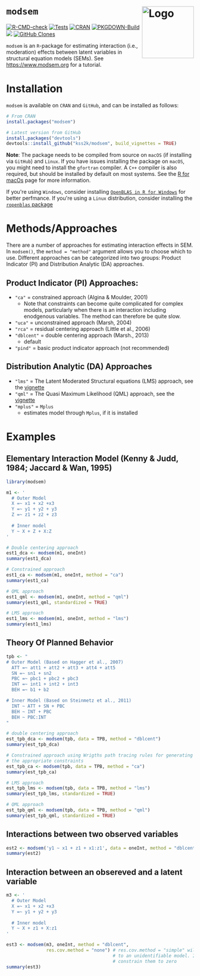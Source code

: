 # `modsem` <img src="man/figures/modsem.png" alt="Logo" align = "right" height="139" class="logo">
<!-- badges: start -->
[![R-CMD-check](https://github.com/kss2k/modsem/actions/workflows/checks.yml/badge.svg)](https://github.com/kss2k/modsem/actions/workflows/checks.yml)
[![Tests](https://github.com/kss2k/modsem/actions/workflows/tests.yml/badge.svg)](https://github.com/kss2k/modsem/actions/workflows/tests.yml)
[![CRAN](https://www.r-pkg.org/badges/version/modsem)](https://cran.r-project.org/package=modsem)
[![PKGDOWN-Build](https://github.com/kss2k/modsem/actions/workflows/pkgdown.yml/badge.svg)](https://github.com/kss2k/modsem/actions/workflows/pkgdown.yml)
[![](https://cranlogs.r-pkg.org/badges/grand-total/modsem)](https://cran.r-project.org/package=modsem)
[![GitHub Clones](https://img.shields.io/badge/dynamic/json?color=success&label=Clone&query=count&url=https://gist.githubusercontent.com/Kss2k/131dd94e938508da4f039ec2a4ecb256/raw/clone.json&logo=github)](https://github.com/MShawon/github-clone-count-badge)

<!-- badges: end -->
`modsem` is an `R`-package for estimating interaction (i.e., moderation) effects between latent variables
in structural equation models (SEMs). See https://www.modsem.org for a tutorial.

# Installation
`modsem` is available on `CRAN` and `GitHub`, and can be installed as follows:

```R
# From CRAN 
install.packages("modsem")

# Latest version from GitHub
install.packages("devtools")
devtools::install_github("kss2k/modsem", build_vignettes = TRUE)
```
**Note**: The package needs to be compiled from source on `macOS` (if installing via `GitHub`) and `Linux`.
If you have issues installing the package on `macOS`, you might need to install the `gfortran` compiler.
A `C++` compiler is also required, but should be installed by default on most systems.
See the [R for macOs](https://cran.r-project.org/bin/macosx/tools/) page for more information.

If you're using `Windows`, consider installing [`OpenBLAS in R for Windows`](https://github.com/david-cortes/R-openblas-in-windows) 
for better perfmance. If you're using a `Linux` distribution, consider installing
the [`ropenblas` package](https://CRAN.R-project.org/package=ropenblas)

# Methods/Approaches

There are a number of approaches for estimating interaction effects in SEM. 
In `modsem()`, the `method = "method"` argument allows you to choose which to use.
Different approaches can be categorized into two groups: 
Product Indicator (PI) and Distribution Analytic (DA) approaches.

## Product Indicator (PI) Approaches:
- `"ca"` = constrained approach (Algina & Moulder, 2001)
    - Note that constraints can become quite complicated for complex models, 
      particularly when there is an interaction including enodgenous variables.
      The method can therefore be quite slow. 
- `"uca"` = unconstrained approach (Marsh, 2004)
- `"rca"` = residual centering approach (Little et al., 2006)
- `"dblcent"` = double centering approach (Marsh., 2013)
  - default 
- `"pind"` = basic product indicator approach (not recommended)

## Distribution Analytic (DA) Approaches
- `"lms"` = The Latent Moderated Structural equations (LMS) approach, see the [vignette](https://modsem.org/articles/lms_qml.html)
- `"qml"` = The Quasi Maximum Likelihood (QML) approach, see the [vignette](https://modsem.org/articles/lms_qml.html)
- `"mplus"` = `Mplus`
  - estimates model through `Mplus`, if it is installed

# Examples 

## Elementary Interaction Model (Kenny & Judd, 1984; Jaccard & Wan, 1995)
```R
library(modsem)

m1 <- '
  # Outer Model
  X =~ x1 + x2 +x3
  Y =~ y1 + y2 + y3
  Z =~ z1 + z2 + z3
  
  # Inner model
  Y ~ X + Z + X:Z 
'

# Double centering approach
est1_dca <- modsem(m1, oneInt)
summary(est1_dca)

# Constrained approach
est1_ca <- modsem(m1, oneInt, method = "ca")
summary(est1_ca)

# QML approach 
est1_qml <- modsem(m1, oneInt, method = "qml")
summary(est1_qml, standardized = TRUE) 

# LMS approach 
est1_lms <- modsem(m1, oneInt, method = "lms") 
summary(est1_lms)
```

## Theory Of Planned Behavior
```R
tpb <- "
# Outer Model (Based on Hagger et al., 2007)
  ATT =~ att1 + att2 + att3 + att4 + att5
  SN =~ sn1 + sn2
  PBC =~ pbc1 + pbc2 + pbc3
  INT =~ int1 + int2 + int3
  BEH =~ b1 + b2

# Inner Model (Based on Steinmetz et al., 2011)
  INT ~ ATT + SN + PBC
  BEH ~ INT + PBC
  BEH ~ PBC:INT
"

# double centering approach
est_tpb_dca <- modsem(tpb, data = TPB, method = "dblcent")
summary(est_tpb_dca)

# Constrained approach using Wrigths path tracing rules for generating
# the appropriate constraints
est_tpb_ca <- modsem(tpb, data = TPB, method = "ca") 
summary(est_tpb_ca)

# LMS approach 
est_tpb_lms <- modsem(tpb, data = TPB, method = "lms")
summary(est_tpb_lms, standardized = TRUE) 

# QML approach 
est_tpb_qml <- modsem(tpb, data = TPB, method = "qml") 
summary(est_tpb_qml, standardized = TRUE)
```
## Interactions between two observed variables
```R
est2 <- modsem('y1 ~ x1 + z1 + x1:z1', data = oneInt, method = "dblcent")
summary(est2)
```

## Interaction between an obsereved and a latent variable 
```R
m3 <- '
  # Outer Model
  X =~ x1 + x2 +x3
  Y =~ y1 + y2 + y3
  
  # Inner model
  Y ~ X + z1 + X:z1
'

est3 <- modsem(m3, oneInt, method = "dblcent", 
               res.cov.method = "none") # res.cov.method = "simple" will lead
                                        # to an unidentifiable model. Instead we
                                        # constrain them to zero
summary(est3)
```

